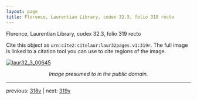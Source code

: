 ```yaml
---
layout: page
title: Florence, Laurentian Library, codex 32.3, folio 319 recto
---
```


Florence, Laurentian Library, codex 32.3, folio 319 recto

Cite this object as `urn:cite2:citelaur:laur32pages.v1:319r`.  The full image is linked to a citation tool you can use to cite regions of the image.

[![laur32_3_00645](http://www.homermultitext.org/iipsrv?IIIF=/project/homer/pyramidal/deepzoom/citelaur/laur32imgs/v1/laur32_3_00645.tif/full/800,/0/default.jpg)](http://www.homermultitext.org/ict2/?urn=urn:cite2:citelaur:laur32imgs.v1:laur32_3_00645) 

<p style="text-align: center; font-style: italic;">Image presumed to in the public domain.</p>

---

previous: [318v](../318v/) | next: [319v](../319v/)